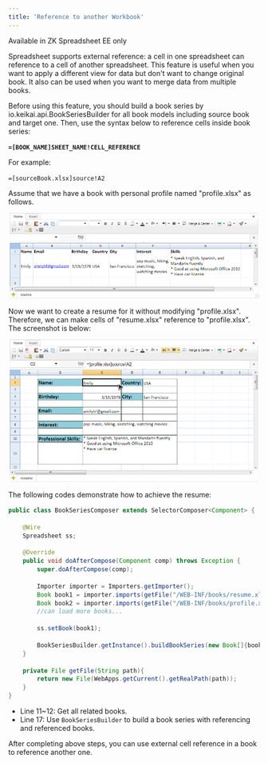 ```yaml
---
title: 'Reference to another Workbook'
---
```


Available in ZK Spreadsheet EE only

Spreadsheet supports external reference: a cell in one spreadsheet can
reference to a cell of another spreadsheet. This feature is useful when
you want to apply a different view for data but don't want to change
original book. It also can be used when you want to merge data from
multiple books.

Before using this feature, you should build a book series by
<javadoc  directory="keikai">io.keikai.api.BookSeriesBuilder</javadoc>
for all book models including source book and target one. Then, use the
syntax below to reference cells inside book series:

**`=[BOOK_NAME]SHEET_NAME!CELL_REFERENCE`**

For example:

`=[sourceBook.xlsx]source!A2`

Assume that we have a book with personal profile named "profile.xlsx" as
follows.

![ center](/assets/images/dev-ref/essentials-reference-profile.png " center")

Now we want to create a resume for it without modifying "profile.xlsx".
Therefore, we can make cells of "resume.xlsx" reference to
"profile.xlsx". The screenshot is below:

![ center](/assets/images/dev-ref/essentials-reference-resume.png " center")

The following codes demonstrate how to achieve the resume:

``` java
public class BookSeriesComposer extends SelectorComposer<Component> {
    
    @Wire
    Spreadsheet ss;
    
    @Override
    public void doAfterCompose(Component comp) throws Exception {
        super.doAfterCompose(comp);
        
        Importer importer = Importers.getImporter();
        Book book1 = importer.imports(getFile("/WEB-INF/books/resume.xlsx"),"resume.xlsx");
        Book book2 = importer.imports(getFile("/WEB-INF/books/profile.xlsx"),"profile.xlsx");
        //can load more books...
        
        ss.setBook(book1);
        
        BookSeriesBuilder.getInstance().buildBookSeries(new Book[]{book1,book2});
    }

    private File getFile(String path){
        return new File(WebApps.getCurrent().getRealPath(path));
    }
}
```

  - Line 11\~12: Get all related books.
  - Line 17: Use `BookSeriesBuilder` to build a book series with
    referencing and referenced books.

After completing above steps, you can use external cell reference in a
book to reference another one.
